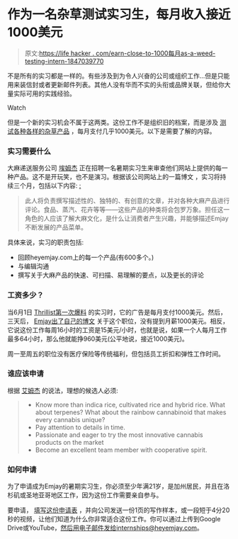 # 作为一名杂草测试实习生，每月收入接近1000美元

> 原文:[https://life hacker . com/earn-close-to-1000每月as-a-weed-testing-intern-1847039770](https://lifehacker.com/earn-close-to-1-000-per-month-as-a-weed-testing-intern-1847039770)

不是所有的实习都是一样的。有些涉及到为令人兴奋的公司或组织工作...但是只能用来装信封或者更新邮件列表。其他人没有华而不实的头衔或品牌关联，但给你大量实际可用的实践经验。

Watch

但是一个新的实习机会不属于这两类。这份工作不是组织旧的档案，而是涉及 [测试各种各样的杂草产品](https://blog.heyemjay.com/emjay-is-hiring-a-cannabis-product-reviewer-intern/) ，每月支付几乎1000美元。以下是需要了解的内容。

### 实习需要什么

大麻递送服务公司 [埃姆杰](https://heyemjay.com/) 正在招聘一名暑期实习生来审查他们网站上提供的每一种产品。这不是开玩笑，也不是演习。根据该公司网站上的一篇博文 ，实习将持续三个月，包括以下内容: [:](https://blog.heyemjay.com/emjay-is-hiring-a-cannabis-product-reviewer-intern/)

> 此人将负责撰写描述性的、独特的、有创意的文章，并对各种大麻产品进行评论。食品、蒸汽、花卉等等——这些产品的种类将会包罗万象。担任这一角色的人应该了解大麻文化，是什么让消费者产生兴趣，并能够描述Emjay不断发展的产品菜单。

具体来说，实习的职责包括:

*   回顾heyemjay.com上的每一个产品(有600多个。)
*   与编辑沟通
*   撰写关于大麻产品的快速、可扫描、易理解的要点，以及更长的评论

### 工资多少？

当6月1日 [Thrillist第一次爆料](https://www.thrillist.com/news/nation/emjay-weed-reviewer-summer-intern) 的实习时，它的广告是每月支付1000美元。然后，三天后， [Emjay出了自己的博文](https://blog.heyemjay.com/emjay-is-hiring-a-cannabis-product-reviewer-intern/) 关于这个职位，没有提到月薪1000美元。相反，它说这份工作每周16小时的工资是15美元/小时，也就是说，如果一个人每月工作最多64小时，那么他就能挣960美元(公平地说，接近1000美元)。

周一至周五的职位没有医疗保险等传统福利，但包括员工折扣和弹性工作时间。

### 谁应该申请

根据 [艾姆杰](https://blog.heyemjay.com/emjay-is-hiring-a-cannabis-product-reviewer-intern/) 的说法，理想的候选人必须:

> *   Know more than indica rice, cultivated rice and hybrid rice. What about terpenes? What about the rainbow cannabinoid that makes every cannabis unique?
> *   Pay attention to details in time.
> *   Passionate and eager to try the most innovative cannabis products on the market
> *   Become an excellent team member with cooperative spirit.

### 如何申请

为了申请成为Emjay的暑期实习生，你必须至少年满21岁，是加州居民，并且在洛杉矶或圣地亚哥地区工作，因为这份工作需要亲自参与。

要申请， [填写这份申请表](https://www.indeed.com/viewjob?jk=b8b37f6262389626&tk=1f7ah19oco1hv800) ，并向公司发送一份1页的写作样本，或一段短于4分20秒的视频，让他们知道为什么你非常适合这份工作。你可以通过上传到Google Drive或YouTube，然后用电子邮件发给internships@heyemjay.com。